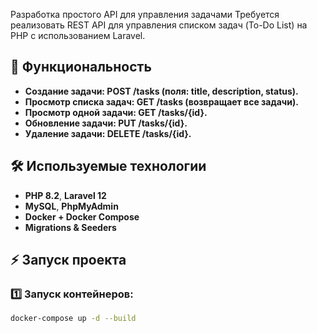 Разработка простого API для управления задачами
Требуется реализовать REST API для управления списком задач (To-Do List) на PHP с
использованием Laravel.

## 🚀 Функциональность
- **Создание задачи: POST /tasks (поля: title, description, status).**
- **Просмотр списка задач: GET /tasks (возвращает все задачи).**
- **Просмотр одной задачи: GET /tasks/{id}.**
- **Обновление задачи: PUT /tasks/{id}.**
- **Удаление задачи: DELETE /tasks/{id}.**

## 🛠 Используемые технологии
-  **PHP 8.2**, **Laravel 12**
-  **MySQL**, **PhpMyAdmin**
-  **Docker + Docker Compose**
-  **Migrations & Seeders**

## ⚡ Запуск проекта

### 1️⃣ Запуск контейнеров:
```bash
docker-compose up -d --build
```
